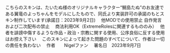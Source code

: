 こちらのスキンは、たいたぬ様のオリジナルキャラクター“鯛島たぬ”のお友達である翼竜のよっちゃんをモデルにしたもので、同氏より実装許可の承諾のもとスキン制作しています(承諾日：2023年9月2日)　
他MODでの使用禁止 
自作発言および二次配布の禁止　
商法利用OK（ExtremeRolesに関連するもののみ）　
他者を誹謗中傷するような作品・政治・宗教に関する使用、公序良俗に反する使用はお控え下さい　
このスキンによって起きた問題のすべてについて、作者は一切の責任を負わない　
作者　　Nigelファン　
署名日　2023年9月7日　
